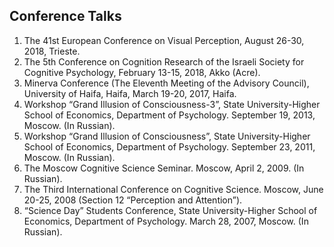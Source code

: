 ## Conference Talks ##
1.	The 41st European Conference on Visual Perception, August 26-30, 2018, Trieste.
2.	The 5th Conference on Cognition Research of the Israeli Society for Cognitive Psychology, February 13-15, 2018, Akko (Acre).
3.	Minerva Conference (The Eleventh Meeting of the Advisory Council), University of Haifa, Haifa, March 19-20, 2017, Haifa. 
4.	Workshop “Grand Illusion of Consciousness-3”, State University-Higher School of Economics, Department of Psychology. September 19, 2013, Moscow. (In Russian).
5.	Workshop “Grand Illusion of Consciousness”, State University-Higher School of Economics, Department of Psychology. September 23, 2011, Moscow. (In Russian).
6.	The Moscow Cognitive Science Seminar. Moscow, April 2, 2009. (In Russian).
7.	The Third International Conference on Cognitive Science. Moscow, June 20-25, 2008 (Section 12 “Perception and Attention”).
8.	“Science Day” Students Conference, State University-Higher School of Economics, Department of Psychology. March 28, 2007, Moscow. (In Russian).
